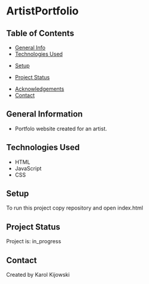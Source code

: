 # ArtistPortfolio

## Table of Contents
* [General Info](#general-information)
* [Technologies Used](#technologies-used)
<!-- * [Features](#features)
* [Screenshots](#screenshots) -->
* [Setup](#setup)
<!-- * [Usage](#usage) -->
* [Project Status](#project-status)
<!-- * [Room for Improvement](#room-for-improvement) -->
* [Acknowledgements](#acknowledgements)
* [Contact](#contact)

## General Information
- Portfolo website created for an artist.

## Technologies Used
- HTML
- JavaScript
- CSS
 
## Setup
To run this project copy repository and open index.html

## Project Status
Project is: in_progress 

## Contact
Created by Karol Kijowski
